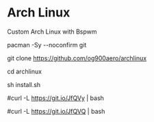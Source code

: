 # Arch Linux
Custom Arch Linux with Bspwm

pacman -Sy --noconfirm git

git clone https://github.com/og900aero/archlinux

cd archlinux

sh install.sh

#curl -L https://git.io/JfQVy | bash

#curl -L https://git.io/JfQVQ | bash


